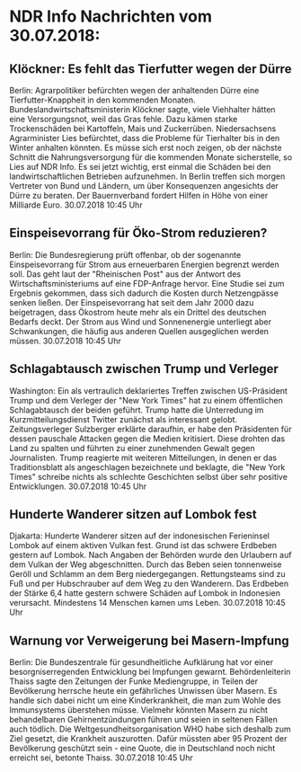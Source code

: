# NDR Info Nachrichten vom 30.07.2018:


## Klöckner: Es fehlt das Tierfutter wegen der Dürre
Berlin: Agrarpolitiker befürchten wegen der anhaltenden Dürre eine Tierfutter-Knappheit in den kommenden Monaten. Bundeslandwirtschaftsministerin Klöckner sagte, viele Viehhalter hätten eine Versorgungsnot, weil das Gras fehle. Dazu kämen starke Trockenschäden bei Kartoffeln, Mais und Zuckerrüben. Niedersachsens Agrarminister Lies befürchtet, dass die Probleme für Tierhalter bis in den Winter anhalten könnten. Es müsse sich erst noch zeigen, ob der nächste Schnitt die Nahrungsversorgung für die kommenden Monate sicherstelle, so Lies auf NDR Info. Es sei jetzt wichtig, erst einmal die Schäden bei den landwirtschaftlichen Betrieben aufzunehmen. In Berlin treffen sich morgen Vertreter von Bund und Ländern, um über Konsequenzen angesichts der Dürre zu beraten. Der Bauernverband fordert Hilfen in Höhe von einer Milliarde Euro. 30.07.2018 10:45 Uhr 

## Einspeisevorrang für Öko-Strom reduzieren?
Berlin: Die Bundesregierung prüft offenbar, ob der sogenannte Einspeisevorrang für Strom aus erneuerbaren Energien begrenzt werden soll. Das geht laut der "Rheinischen Post" aus der Antwort des Wirtschaftsministeriums auf eine FDP-Anfrage hervor. Eine Studie sei zum Ergebnis gekommen, dass sich dadurch die Kosten durch Netzengpässe senken ließen. Der Einspeisevorrang hat seit dem Jahr 2000 dazu beigetragen, dass Ökostrom heute mehr als ein Drittel des deutschen Bedarfs deckt. Der Strom aus Wind und Sonnenenergie unterliegt aber Schwankungen, die häufig aus anderen Quellen ausgeglichen werden müssen. 30.07.2018 10:45 Uhr 

## Schlagabtausch zwischen Trump und Verleger
Washington: Ein als vertraulich deklariertes Treffen zwischen US-Präsident Trump und dem Verleger der "New York Times" hat zu einem öffentlichen Schlagabtausch der beiden geführt. Trump hatte die Unterredung im Kurzmitteilungsdienst Twitter zunächst als interessant gelobt. Zeitungsverleger Sulzberger erklärte daraufhin, er habe den Präsidenten für dessen pauschale Attacken gegen die Medien kritisiert. Diese drohten das Land zu spalten und führten zu einer zunehmenden Gewalt gegen Journalisten. Trump reagierte mit weiteren Mitteilungen, in denen er das Traditionsblatt als angeschlagen bezeichnete und beklagte, die "New York Times" schreibe nichts als schlechte Geschichten selbst über sehr positive Entwicklungen. 30.07.2018 10:45 Uhr 

## Hunderte Wanderer sitzen auf Lombok fest
Djakarta:	Hunderte Wanderer sitzen auf der indonesischen Ferieninsel Lombok auf einem aktiven Vulkan fest. Grund ist das schwere Erdbeben gestern auf Lombok. Nach Angaben der Behörden wurde den Urlaubern auf dem Vulkan der Weg abgeschnitten. Durch das Beben seien tonnenweise Geröll und Schlamm an dem Berg niedergegangen. Rettungsteams sind zu Fuß und per Hubschrauber auf dem Weg zu den Wanderern. Das Erdbeben der Stärke 6,4 hatte gestern schwere Schäden auf Lombok in Indonesien verursacht. Mindestens 14 Menschen kamen ums Leben. 30.07.2018 10:45 Uhr 

## Warnung vor Verweigerung bei Masern-Impfung
Berlin: Die Bundeszentrale für gesundheitliche Aufklärung hat vor einer besorgniserregenden Entwicklung bei Impfungen gewarnt. Behördenleiterin Thaiss sagte den Zeitungen der Funke Mediengruppe, in Teilen der Bevölkerung herrsche heute ein gefährliches Unwissen über Masern. Es handle sich dabei nicht um eine Kinderkrankheit, die man zum Wohle des Immunsystems überstehen müsse. Vielmehr könnten Masern zu nicht behandelbaren Gehirnentzündungen führen und seien in seltenen Fällen auch tödlich. Die Weltgesundheitsorganisation WHO habe sich deshalb zum Ziel gesetzt, die Krankheit auszurotten. Dafür müssten aber 95 Prozent der Bevölkerung geschützt sein - eine  Quote, die in Deutschland noch nicht erreicht sei, betonte Thaiss. 30.07.2018 10:45 Uhr 
